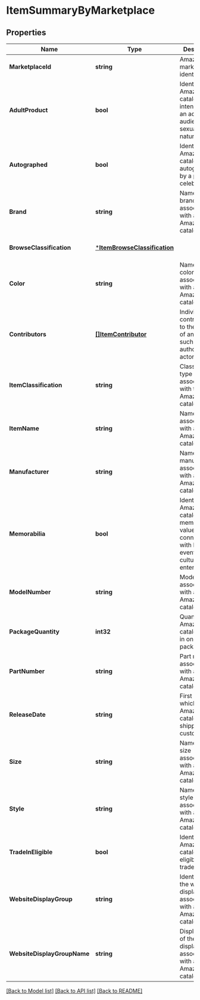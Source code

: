 # ItemSummaryByMarketplace

## Properties
Name | Type | Description | Notes
------------ | ------------- | ------------- | -------------
**MarketplaceId** | **string** | Amazon marketplace identifier. | [default to null]
**AdultProduct** | **bool** | Identifies an Amazon catalog item is intended for an adult audience or is sexual in nature. | [optional] [default to null]
**Autographed** | **bool** | Identifies an Amazon catalog item is autographed by a player or celebrity. | [optional] [default to null]
**Brand** | **string** | Name of the brand associated with an Amazon catalog item. | [optional] [default to null]
**BrowseClassification** | [***ItemBrowseClassification**](ItemBrowseClassification.md) |  | [optional] [default to null]
**Color** | **string** | Name of the color associated with an Amazon catalog item. | [optional] [default to null]
**Contributors** | [**[]ItemContributor**](ItemContributor.md) | Individual contributors to the creation of an item, such as the authors or actors. | [optional] [default to null]
**ItemClassification** | **string** | Classification type associated with the Amazon catalog item. | [optional] [default to null]
**ItemName** | **string** | Name, or title, associated with an Amazon catalog item. | [optional] [default to null]
**Manufacturer** | **string** | Name of the manufacturer associated with an Amazon catalog item. | [optional] [default to null]
**Memorabilia** | **bool** | Identifies an Amazon catalog item is memorabilia valued for its connection with historical events, culture, or entertainment. | [optional] [default to null]
**ModelNumber** | **string** | Model number associated with an Amazon catalog item. | [optional] [default to null]
**PackageQuantity** | **int32** | Quantity of an Amazon catalog item in one package. | [optional] [default to null]
**PartNumber** | **string** | Part number associated with an Amazon catalog item. | [optional] [default to null]
**ReleaseDate** | **string** | First date on which an Amazon catalog item is shippable to customers. | [optional] [default to null]
**Size** | **string** | Name of the size associated with an Amazon catalog item. | [optional] [default to null]
**Style** | **string** | Name of the style associated with an Amazon catalog item. | [optional] [default to null]
**TradeInEligible** | **bool** | Identifies an Amazon catalog item is eligible for trade-in. | [optional] [default to null]
**WebsiteDisplayGroup** | **string** | Identifier of the website display group associated with an Amazon catalog item. | [optional] [default to null]
**WebsiteDisplayGroupName** | **string** | Display name of the website display group associated with an Amazon catalog item. | [optional] [default to null]

[[Back to Model list]](../README.md#documentation-for-models) [[Back to API list]](../README.md#documentation-for-api-endpoints) [[Back to README]](../README.md)

